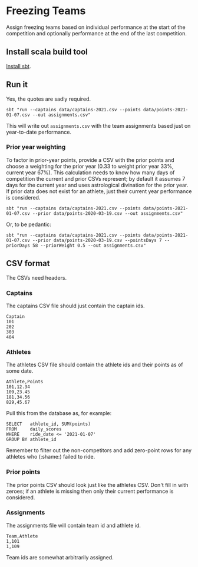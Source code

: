 # Freezing Teams

Assign freezing teams based on individual performance at the start of the competition and optionally
performance at the end of the last competition.

## Install scala build tool

[Install sbt](https://www.scala-sbt.org/1.x/docs/Setup.html).

## Run it

Yes, the quotes are sadly required.

```
sbt "run --captains data/captains-2021.csv --points data/points-2021-01-07.csv --out assignments.csv"
```

This will write out `assignments.csv` with the team assignments based just on year-to-date performance.

### Prior year weighting

To factor in prior-year points, provide a CSV with the prior points and choose a weighting for the
prior year (0.33 to weight prior year 33%, current year 67%). This calculation needs to know how
many days of competition the current and prior CSVs represent; by default it assumes 7 days for
the current year and uses astrological divination for the prior year. If prior data does not
exist for an athlete, just their current year performance is considered.


```
sbt "run --captains data/captains-2021.csv --points data/points-2021-01-07.csv --prior data/points-2020-03-19.csv --out assignments.csv"
```

Or, to be pedantic:

```
sbt "run --captains data/captains-2021.csv --points data/points-2021-01-07.csv --prior data/points-2020-03-19.csv --pointsDays 7 --priorDays 58 --priorWeight 0.5 --out assignments.csv"
```

## CSV format

The CSVs need headers.

### Captains

The captains CSV file should just contain the captain ids.

```
Captain
101
202
303
404
```

### Athletes

The athletes CSV file should contain the athlete ids and their points as of some date.

```
Athlete,Points
101,12.34
109,23.45
181,34.56
829,45.67
```

Pull this from the database as, for example:

```mysql
SELECT   athlete_id, SUM(points)
FROM     daily_scores
WHERE    ride_date <= '2021-01-07'
GROUP BY athlete_id
```

Remember to filter out the non-competitors and add zero-point rows for any athletes who (:shame:) failed to ride.

### Prior points

The prior points CSV should look just like the athletes CSV. Don't fill in with zeroes; if an athlete is missing
then only their current performance is considered.

### Assignments

The assignments file will contain team id and athlete id.

```
Team,Athlete
1,101
1,109
```

Team ids are somewhat arbitrarily assigned.
